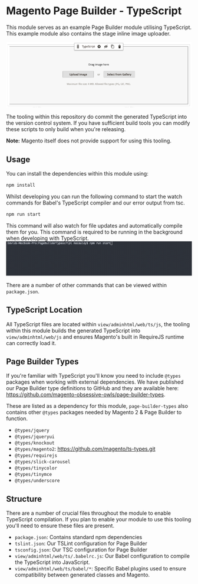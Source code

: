 # Magento Page Builder - TypeScript

This module serves as an example Page Builder module utilising TypeScript. This example module also contains the stage inline image uploader.

![](images/stage.png)

The tooling within this repository do commit the generated TypeScript into the version control system. If you have sufficient build tools you can modify these scripts to only build when you're releasing.

**Note:** Magento itself does not provide support for using this tooling.

## Usage
You can install the dependencies within this module using:
```bash
npm install
```

Whilst developing you can run the following command to start the watch commands for Babel's TypeScript compiler and our error output from tsc.
```bash
npm run start
```
This command will also watch for file updates and automatically compile them for you. This command is required to be running in the background when developing with TypeScript.
![](images/npm-run-start.gif)

There are a number of other commands that can be viewed within `package.json`.

## TypeScript Location
All TypeScript files are located within `view/adminhtml/web/ts/js`, the tooling within this module builds the generated TypeScript into `view/adminhtml/web/js` and ensures Magento's built in RequireJS runtime can correctly load it.

## Page Builder Types
If you're familiar with TypeScript you'll know you need to include `@types` packages when working with external dependencies. We have published our Page Builder type definitions to GitHub and they are available here: https://github.com/magento-obsessive-owls/page-builder-types.

These are listed as a dependency for this module, `page-builder-types` also contains other `@types` packages needed by Magento 2 & Page Builder to function.
- `@types/jquery`
- `@types/jqueryui`
- `@types/knockout`
- `@types/magento2`: https://github.com/magento/ts-types.git
- `@types/requirejs`
- `@types/slick-carousel`
- `@types/tinycolor`
- `@types/tinymce`
- `@types/underscore`

## Structure
There are a number of crucial files throughout the module to enable TypeScript compilation. If you plan to enable your module to use this tooling you'll need to ensure these files are present.
- `package.json`: Contains standard npm dependencies
- `tslint.json`: Our TSLint configuration for Page Builder
- `tsconfig.json`: Our TSC configuration for Page Builder
- `view/adminhtml/web/ts/.babelrc.js`: Our Babel configuration to compile the TypeScript into JavaScript.
- `view/adminhtml/web/ts/babel/*`: Specific Babel plugins used to ensure compatibility between generated classes and Magento.
